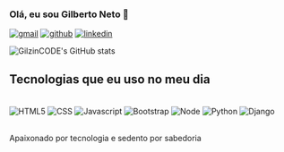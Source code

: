 
### Olá, eu sou Gilberto Neto 🫡

[![gmail](https://img.shields.io/badge/Gmail-D14836?style=for-the-badge&logo=gmail&logoColor=white)](mailto:gilbertodev29@gmail.com)
[![github](https://img.shields.io/badge/GitHub-100000?style=for-the-badge&logo=github&logoColor=white)](https://github.com/GilzinCode)
[![linkedin](https://img.shields.io/badge/LinkedIn-0077B5?style=for-the-badge&logo=linkedin&logoColor=white)](https://www.linkedin.com/in/gilberto-neto-383676239/)

![GilzinCODE's GitHub stats](https://github-readme-stats.vercel.app/api?username=GilzinCODE&show_icons=true&theme=radical&count_private=true)

## Tecnologias que eu uso no meu dia

<div style = "display: inline_block"><br/>
  <img align="center" alt = "HTML5" src = "https://img.shields.io/badge/HTML5-E34F26?style=for-the-badge&logo=html5&logoColor=white">
  <img align="center" alt = "CSS" src = "https://img.shields.io/badge/CSS3-1572B6?style=for-the-badge&logo=css3&logoColor=white">
  <img align="center" alt = "Javascript" src = "https://img.shields.io/badge/JavaScript-F7DF1E?style=for-the-badge&logo=javascript&logoColor=black">
  <img align="center" alt = "Bootstrap" src = "https://img.shields.io/badge/Bootstrap-563D7C?style=for-the-badge&logo=bootstrap&logoColor=white">
  <img align="center" alt = "Node" src = "https://img.shields.io/badge/Node.js-43853D?style=for-the-badge&logo=node.js&logoColor=white">
  <img align="center" alt = "Python" src = "https://img.shields.io/badge/Node.js-43853D?style=for-the-badge&logo=node.js&logoColor=white](https://img.shields.io/badge/Python-14354C?style=for-the-badge&logo=python&logoColor=white)">
  <img align="center" alt = "Django" src = "[https://img.shields.io/badge/Node.js-43853D?style=for-the-badge&logo=node.js&logoColor=white](https://img.shields.io/badge/Django-092E20?style=for-the-badge&logo=django&logoColor=white)">
</div><br/>

Apaixonado por tecnologia e sedento por sabedoria
